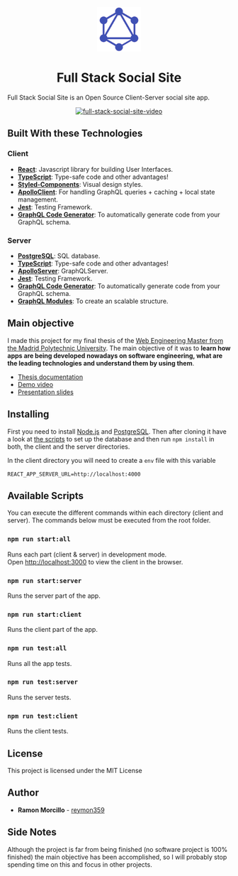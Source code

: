 <p align="center">
  <a href="https://github.com/reymon359/full-stack-social-site">
    <img alt="full-stack-social-site" src="./assets/logo.png" width="100" />
  </a>
</p>
<h1 align="center">
  Full Stack Social Site
</h1>

Full Stack Social Site is an Open Source Client-Server social site app.

<p align="center">
  <a href="https://www.youtube.com/watch?v=VIFTRre9T40">
    <img alt="full-stack-social-site-video" src="./assets/video_thumbnail.gif" />
  </a>
</p>

## Built With these Technologies

### Client

- **[React](https://reactjs.org/)**: Javascript library for building User Interfaces.
- **[TypeScript](https://www.typescriptlang.org/)**: Type-safe code and other advantages!
- **[Styled-Components](https://styled-components.com)**: Visual design styles.
- **[ApolloClient](https://www.apollographql.com/client/)**: For handling GraphQL queries + caching + local state management.
- **[Jest](https://jestjs.io/)**: Testing Framework.
- **[GraphQL Code Generator](https://graphql-code-generator.com/)**: To automatically generate code from your GraphQL schema.

### Server

- **[PostgreSQL](https://www.postgresql.org/)**: SQL database.
- **[TypeScript](https://www.typescriptlang.org/)**: Type-safe code and other advantages!
- **[ApolloServer](https://www.apollographql.com/server/)**: GraphQLServer.
- **[Jest](https://jestjs.io/)**: Testing Framework.
- **[GraphQL Code Generator](https://graphql-code-generator.com/)**: To automatically generate code from your GraphQL schema.
- **[GraphQL Modules](https://graphql-modules.com/)**: To create an scalable structure.

## Main objective

I made this project for my final thesis of the [Web Engineering Master from the Madrid Polytechnic University](https://www.etsisi.upm.es/estudios/master/miw/ig). The main objective of it was to **learn how apps are being developed nowadays on software engineering, what are the leading technologies and understand them by using them**. 

- [Thesis documentation](./assets/TFM%20Ramon%20Morcillo.pdf)
- [Demo video](https://www.youtube.com/watch?v=VIFTRre9T40&feature=youtu.be)
- [Presentation slides](https://docs.google.com/presentation/d/1iCZCOCMAIpcOxdHlIj04TPLfkBG5AxOnW2dUQH1Q26I/edit?usp=sharing)


## Installing

First you need to install [Node.js](https://nodejs.org/en/) and [PostgreSQL](https://www.postgresql.org/). Then after cloning it have a look at [the scripts](https://github.com/reymon359/full-stack-social-site/blob/67a6d509f66612255c0929d170441fe24240db5f/server/db.ts#L45) to set up the database and then run `npm install` in both, the client and the server directories.

In the client directory you will need to create a `env` file with this variable

```
REACT_APP_SERVER_URL=http://localhost:4000
```

## Available Scripts

You can execute the different commands within each directory (client and server). The commands below must be executed from the root folder.

### `npm run start:all`

  Runs each part (client & server) in development mode.<br />
    Open [http://localhost:3000](http://localhost:3000) to view the client in the browser.
    
### `npm run start:server`

Runs the server part of the app.

### `npm run start:client`

Runs the client part of the app.

### `npm run test:all`

  Runs all the app tests.
    
### `npm run test:server`

Runs the server tests.

### `npm run test:client`

Runs the client tests.
  
## License

This project is licensed under the MIT License

## Author

- **Ramon Morcillo** - [reymon359](https://github.com/reymon359)

## Side Notes
Although the project is far from being finished (no software project is 100% finished) the main objective has been accomplished, so I will probably stop spending time on this and focus in other projects.
